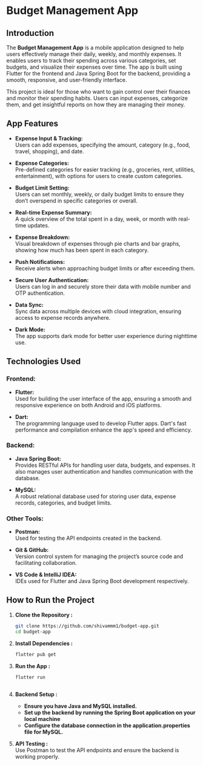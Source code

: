# Budget Management App

## Introduction

The **Budget Management App** is a mobile application designed to help users effectively manage their daily, weekly, and monthly expenses. It enables users to track their spending across various categories, set budgets, and visualize their expenses over time. The app is built using Flutter for the frontend and Java Spring Boot for the backend, providing a smooth, responsive, and user-friendly interface.

This project is ideal for those who want to gain control over their finances and monitor their spending habits. Users can input expenses, categorize them, and get insightful reports on how they are managing their money.

## App Features

- **Expense Input & Tracking:**  
  Users can add expenses, specifying the amount, category (e.g., food, travel, shopping), and date.
  
- **Expense Categories:**  
  Pre-defined categories for easier tracking (e.g., groceries, rent, utilities, entertainment), with options for users to create custom categories.
  
- **Budget Limit Setting:**  
  Users can set monthly, weekly, or daily budget limits to ensure they don’t overspend in specific categories or overall.

- **Real-time Expense Summary:**  
  A quick overview of the total spent in a day, week, or month with real-time updates.

- **Expense Breakdown:**  
  Visual breakdown of expenses through pie charts and bar graphs, showing how much has been spent in each category.

- **Push Notifications:**  
  Receive alerts when approaching budget limits or after exceeding them.

- **Secure User Authentication:**  
  Users can log in and securely store their data with mobile number and OTP authentication.

- **Data Sync:**  
  Sync data across multiple devices with cloud integration, ensuring access to expense records anywhere.

- **Dark Mode:**  
  The app supports dark mode for better user experience during nighttime use.

## Technologies Used

### Frontend:
- **Flutter:**  
  Used for building the user interface of the app, ensuring a smooth and responsive experience on both Android and iOS platforms.
  
- **Dart:**  
  The programming language used to develop Flutter apps. Dart's fast performance and compilation enhance the app's speed and efficiency.

### Backend:
- **Java Spring Boot:**  
  Provides RESTful APIs for handling user data, budgets, and expenses. It also manages user authentication and handles communication with the database.

- **MySQL:**  
  A robust relational database used for storing user data, expense records, categories, and budget limits.

### Other Tools:
- **Postman:**  
  Used for testing the API endpoints created in the backend.
  
- **Git & GitHub:**  
  Version control system for managing the project’s source code and facilitating collaboration.
  
- **VS Code & IntelliJ IDEA:**  
  IDEs used for Flutter and Java Spring Boot development respectively.

## How to Run the Project

1. **Clone the Repository :**
   ```bash
   git clone https://github.com/shivammm1/budget-app.git
   cd budget-app
2. **Install Dependencies :**
   ```bash
   flutter pub get
   
3. **Run the App :**
   ```bash
   flutter run
      
4. **Backend Setup :**
   - **Ensure you have Java and MySQL installed.**  
   - **Set up the backend by running the Spring Boot application on your local machine**  
   - **Configure the database connection in the application.properties file for MySQL.**  

5. **API Testing :**<br>
     Use Postman to test the API endpoints and ensure the backend is working properly.



